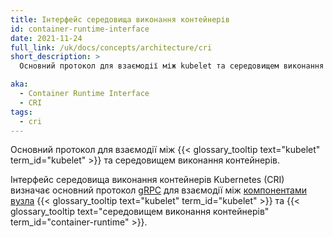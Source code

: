 ```yaml
---
title: Інтерфейс середовища виконання контейнерів
id: container-runtime-interface
date: 2021-11-24
full_link: /uk/docs/concepts/architecture/cri
short_description: >
  Основний протокол для взаємодії між kubelet та середовищем виконання контейнерів.

aka:
  - Container Runtime Interface
  - CRI
tags:
  - cri
---
```


Основний протокол для взаємодії між {{< glossary_tooltip text="kubelet" term_id="kubelet" >}} та середовищем виконання контейнерів.

<!--more-->

Інтерфейс середовища виконання контейнерів Kubernetes (CRI) визначає основний протокол [gRPC](https://grpc.io) для взаємодії між [компонентами вузла](/docs/concepts/architecture/#node-components) {{< glossary_tooltip text="kubelet" term_id="kubelet" >}} та {{< glossary_tooltip text="середовищем виконання контейнерів" term_id="container-runtime" >}}.
